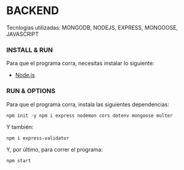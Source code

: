 # BACKEND

Tecnlogías utilizadas: MONGODB, NODEJS, EXPRESS, MONGOOSE, JAVASCRIPT

### INSTALL & RUN

Para que el programa corra, necesitas instalar lo siguiente:

- [Node.js](https://nodejs.org/en/download/)


### RUN & OPTIONS

Para que el programa corra, instala las siguientes dependencias:

    npm init -y npm i express nodemon cors dotenv mongoose multer

Y también:

    npm i express-validator

Y, por último, para correr el programa:

    npm start 
